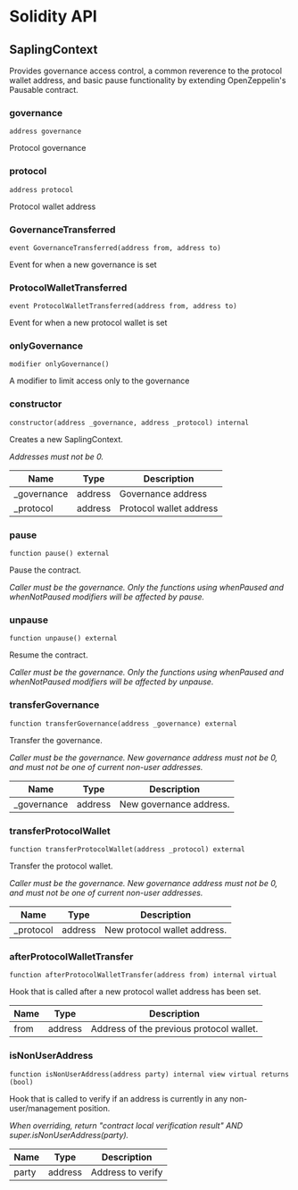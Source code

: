 # Solidity API

## SaplingContext

Provides governance access control, a common reverence to the protocol wallet address, and basic pause
        functionality by extending OpenZeppelin's Pausable contract.

### governance

```solidity
address governance
```

Protocol governance

### protocol

```solidity
address protocol
```

Protocol wallet address

### GovernanceTransferred

```solidity
event GovernanceTransferred(address from, address to)
```

Event for when a new governance is set

### ProtocolWalletTransferred

```solidity
event ProtocolWalletTransferred(address from, address to)
```

Event for when a new protocol wallet is set

### onlyGovernance

```solidity
modifier onlyGovernance()
```

A modifier to limit access only to the governance

### constructor

```solidity
constructor(address _governance, address _protocol) internal
```

Creates a new SaplingContext.

_Addresses must not be 0._

| Name | Type | Description |
| ---- | ---- | ----------- |
| _governance | address | Governance address |
| _protocol | address | Protocol wallet address |

### pause

```solidity
function pause() external
```

Pause the contract.

_Caller must be the governance.
     Only the functions using whenPaused and whenNotPaused modifiers will be affected by pause._

### unpause

```solidity
function unpause() external
```

Resume the contract.

_Caller must be the governance.
     Only the functions using whenPaused and whenNotPaused modifiers will be affected by unpause._

### transferGovernance

```solidity
function transferGovernance(address _governance) external
```

Transfer the governance.

_Caller must be the governance.
     New governance address must not be 0, and must not be one of current non-user addresses._

| Name | Type | Description |
| ---- | ---- | ----------- |
| _governance | address | New governance address. |

### transferProtocolWallet

```solidity
function transferProtocolWallet(address _protocol) external
```

Transfer the protocol wallet.

_Caller must be the governance.
     New governance address must not be 0, and must not be one of current non-user addresses._

| Name | Type | Description |
| ---- | ---- | ----------- |
| _protocol | address | New protocol wallet address. |

### afterProtocolWalletTransfer

```solidity
function afterProtocolWalletTransfer(address from) internal virtual
```

Hook that is called after a new protocol wallet address has been set.

| Name | Type | Description |
| ---- | ---- | ----------- |
| from | address | Address of the previous protocol wallet. |

### isNonUserAddress

```solidity
function isNonUserAddress(address party) internal view virtual returns (bool)
```

Hook that is called to verify if an address is currently in any non-user/management position.

_When overriding, return "contract local verification result" AND super.isNonUserAddress(party)._

| Name | Type | Description |
| ---- | ---- | ----------- |
| party | address | Address to verify |

